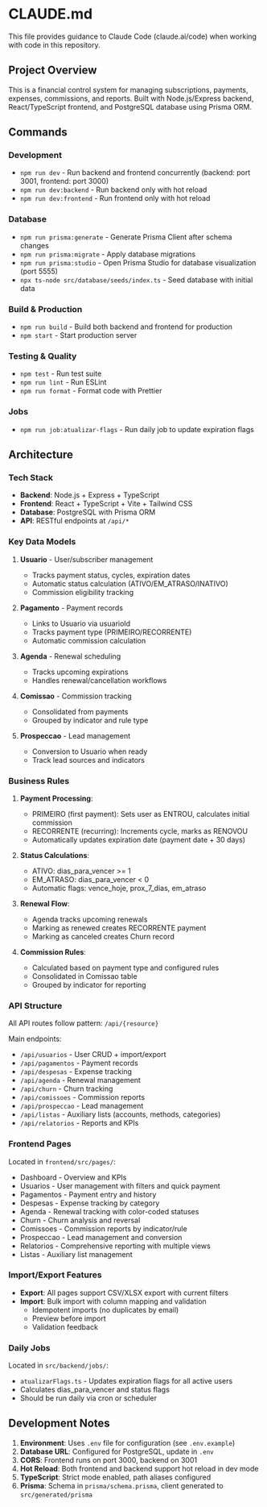 # CLAUDE.md

This file provides guidance to Claude Code (claude.ai/code) when working with code in this repository.

## Project Overview

This is a financial control system for managing subscriptions, payments, expenses, commissions, and reports. Built with Node.js/Express backend, React/TypeScript frontend, and PostgreSQL database using Prisma ORM.

## Commands

### Development
- `npm run dev` - Run backend and frontend concurrently (backend: port 3001, frontend: port 3000)
- `npm run dev:backend` - Run backend only with hot reload
- `npm run dev:frontend` - Run frontend only with hot reload

### Database
- `npm run prisma:generate` - Generate Prisma Client after schema changes
- `npm run prisma:migrate` - Apply database migrations
- `npm run prisma:studio` - Open Prisma Studio for database visualization (port 5555)
- `npx ts-node src/database/seeds/index.ts` - Seed database with initial data

### Build & Production
- `npm run build` - Build both backend and frontend for production
- `npm start` - Start production server

### Testing & Quality
- `npm test` - Run test suite
- `npm run lint` - Run ESLint
- `npm run format` - Format code with Prettier

### Jobs
- `npm run job:atualizar-flags` - Run daily job to update expiration flags

## Architecture

### Tech Stack
- **Backend**: Node.js + Express + TypeScript
- **Frontend**: React + TypeScript + Vite + Tailwind CSS
- **Database**: PostgreSQL with Prisma ORM
- **API**: RESTful endpoints at `/api/*`

### Key Data Models

1. **Usuario** - User/subscriber management
   - Tracks payment status, cycles, expiration dates
   - Automatic status calculation (ATIVO/EM_ATRASO/INATIVO)
   - Commission eligibility tracking

2. **Pagamento** - Payment records
   - Links to Usuario via usuarioId
   - Tracks payment type (PRIMEIRO/RECORRENTE)
   - Automatic commission calculation

3. **Agenda** - Renewal scheduling
   - Tracks upcoming expirations
   - Handles renewal/cancellation workflows

4. **Comissao** - Commission tracking
   - Consolidated from payments
   - Grouped by indicator and rule type

5. **Prospeccao** - Lead management
   - Conversion to Usuario when ready
   - Track lead sources and indicators

### Business Rules

1. **Payment Processing**:
   - PRIMEIRO (first payment): Sets user as ENTROU, calculates initial commission
   - RECORRENTE (recurring): Increments cycle, marks as RENOVOU
   - Automatically updates expiration date (payment date + 30 days)

2. **Status Calculations**:
   - ATIVO: dias_para_vencer >= 1
   - EM_ATRASO: dias_para_vencer < 0
   - Automatic flags: vence_hoje, prox_7_dias, em_atraso

3. **Renewal Flow**:
   - Agenda tracks upcoming renewals
   - Marking as renewed creates RECORRENTE payment
   - Marking as canceled creates Churn record

4. **Commission Rules**:
   - Calculated based on payment type and configured rules
   - Consolidated in Comissao table
   - Grouped by indicator for reporting

### API Structure

All API routes follow pattern: `/api/{resource}`

Main endpoints:
- `/api/usuarios` - User CRUD + import/export
- `/api/pagamentos` - Payment records
- `/api/despesas` - Expense tracking
- `/api/agenda` - Renewal management
- `/api/churn` - Churn tracking
- `/api/comissoes` - Commission reports
- `/api/prospeccao` - Lead management
- `/api/listas` - Auxiliary lists (accounts, methods, categories)
- `/api/relatorios` - Reports and KPIs

### Frontend Pages

Located in `frontend/src/pages/`:
- Dashboard - Overview and KPIs
- Usuarios - User management with filters and quick payment
- Pagamentos - Payment entry and history
- Despesas - Expense tracking by category
- Agenda - Renewal tracking with color-coded statuses
- Churn - Churn analysis and reversal
- Comissoes - Commission reports by indicator/rule
- Prospeccao - Lead management and conversion
- Relatorios - Comprehensive reporting with multiple views
- Listas - Auxiliary list management

### Import/Export Features

- **Export**: All pages support CSV/XLSX export with current filters
- **Import**: Bulk import with column mapping and validation
  - Idempotent imports (no duplicates by email)
  - Preview before import
  - Validation feedback

### Daily Jobs

Located in `src/backend/jobs/`:
- `atualizarFlags.ts` - Updates expiration flags for all active users
- Calculates dias_para_vencer and status flags
- Should be run daily via cron or scheduler

## Development Notes

1. **Environment**: Uses `.env` file for configuration (see `.env.example`)
2. **Database URL**: Configured for PostgreSQL, update in `.env`
3. **CORS**: Frontend runs on port 3000, backend on 3001
4. **Hot Reload**: Both frontend and backend support hot reload in dev mode
5. **TypeScript**: Strict mode enabled, path aliases configured
6. **Prisma**: Schema in `prisma/schema.prisma`, client generated to `src/generated/prisma`